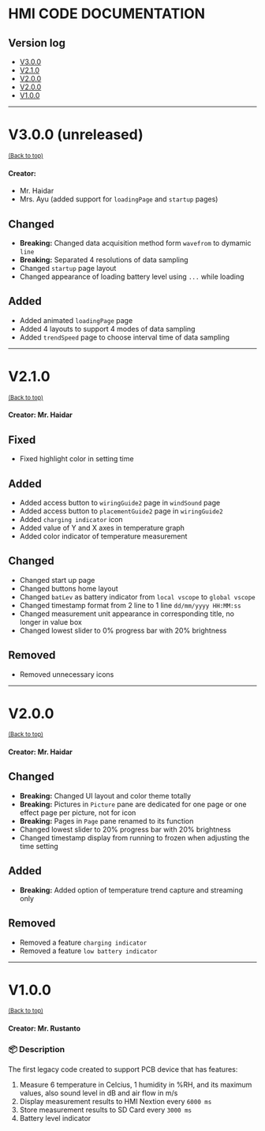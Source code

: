 # HMI CODE DOCUMENTATION
## Version log
- [V3.0.0](#v300-unreleased)
- [V2.1.0](#v210)
- [V2.0.0](#v200)
- [V2.0.0](#v200)
- [V1.0.0](#v100) 

- - - -

# V3.0.0 (unreleased)
<sup>[(Back to top)](#version-log)</sup>
#### Creator:
- Mr. Haidar
- Mrs. Ayu (added support for `loadingPage` and `startup` pages)
  
## Changed
- **Breaking:** Changed data acquisition method form `wavefrom` to dymamic `line`
- **Breaking:** Separated 4 resolutions of data sampling 
- Changed `startup` page layout
- Changed appearance of loading battery level using `...` while loading

## Added
- Added animated `loadingPage` page
- Added 4 layouts to support 4 modes of data sampling  
- Added `trendSpeed` page to choose interval time of data sampling

- - - -

# V2.1.0
<sup>[(Back to top)](#version-log)</sup>
#### Creator: Mr. Haidar
## Fixed
- Fixed highlight color in setting time 

## Added
- Added access button to `wiringGuide2` page in `windSound` page
- Added access button to `placementGuide2` page in `wiringGuide2`
- Added `charging indicator` icon
- Added value of Y and X axes in temperature graph
- Added color indicator of temperature measurement

## Changed
- Changed start up page
- Changed buttons home layout
- Changed `batLev` as battery indicator from `local vscope` to `global vscope`
- Changed timestamp format from 2 line to 1 line `dd/mm/yyyy HH:MM:ss`
- Changed measurement unit appearance in corresponding title, no longer in value box
- Changed lowest slider to 0% progress bar with 20% brightness

## Removed
- Removed unnecessary icons 

- - - -

# V2.0.0
<sup>[(Back to top)](#version-log)</sup>
#### Creator: Mr. Haidar
## Changed
- **Breaking:** Changed UI layout and color theme totally
- **Breaking:** Pictures in `Picture` pane are dedicated for one page or one effect page per picture, not for icon
- **Breaking:** Pages in `Page` pane renamed to its function
- Changed lowest slider to 20% progress bar with 20% brightness
- Changed timestamp display from running to frozen when adjusting the time setting

## Added
- **Breaking:** Added option of temperature trend capture and streaming only

## Removed
- Removed a feature `charging indicator`
- Removed a feature `low battery indicator`

- - - -

# V1.0.0
<sup>[(Back to top)](#version-log)</sup>
#### Creator: Mr. Rustanto
### :package: Description

The first legacy code created to support PCB device that has features:
1. Measure 6 temperature in Celcius, 1 humidity in %RH, and its maximum values, also sound level in dB and air flow in m/s
2. Display measurement results to HMI Nextion every `6000 ms`
3. Store measurement results to SD Card every `3000 ms`
4. Battery level indicator